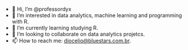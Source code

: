 - 👋 Hi, I’m @professordyx
- 👀 I’m interested in data analytics, machine learning and programming with R.
- 🌱 I’m currently learning studying R.
- 💞️ I’m looking to collaborate on data analytics projetcs.
- 📫 How to reach me: diocelio@bluestars.com.br.

<!---
professordyx/professordyx is a ✨ special ✨ repository because its `README.md` (this file) appears on your GitHub profile.
You can click the Preview link to take a look at your changes.
--->
